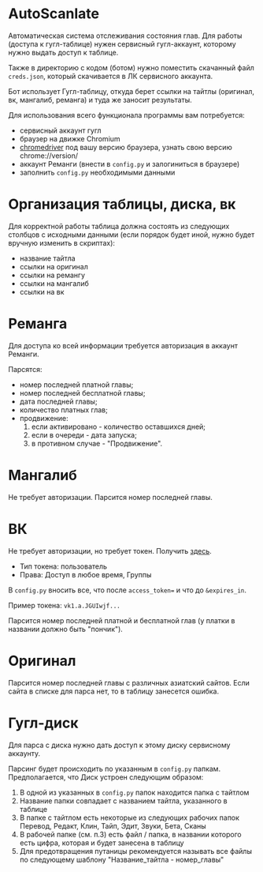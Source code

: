 # AutoScanlate

Автоматическая система отслеживания состояния глав. 
Для работы (доступа к гугл-таблице) нужен сервисный гугл-аккаунт, которому нужно выдать доступ к таблице. 

Также в директорию с кодом (ботом) нужно поместить скачанный файл `creds.json`, который скачивается в ЛК сервисного аккаунта.

Бот использует Гугл-таблицу, откуда берет ссылки на тайтлы (оригинал, вк, мангалиб, реманга) и туда же заносит результаты.

Для использования всего функционала программы вам потребуется:
- сервисный аккаунт гугл
- браузер на движке Chromium
- [chromedriver](https://chromedriver.chromium.org/) под вашу версию браузера, узнать свою версию chrome://version/ 
- аккаунт Реманги (внести в `config.py` и залогиниться в браузере)
- заполнить `config.py` необходимыми данными

# Организация таблицы, диска, вк
Для корректной работы таблица должна состоять из следующих столбцов с исходными данными (если порядок будет иной, нужно будет вручную изменить в скриптах):
- название тайтла
- ссылки на оригинал
- ссылки на ремангу
- ссылки на мангалиб
- ссылки на вк

# Реманга
Для доступа ко всей информации требуется авторизация в аккаунт Реманги.

Парсятся:
- номер последней платной главы;
- номер последней бесплатной главы;
- дата последней главы;
- количество платных глав;
- продвижение:
  1) если активировано - количество оставшихся дней;
  2) если в очереди - дата запуска;
  3) в противном случае - "Продвижение".

# Мангалиб
Не требует авторизации. Парсится номер последней главы.

# ВК
Не требует авторизации, но требует токен. Получить [здесь](https://vkhost.github.io/). 
- Тип токена: пользователь
- Права: Доступ в любое время, Группы

В `config.py` вносить все, что после `access_token=` и что до `&expires_in`. 

Пример токена: `vk1.a.JGUIwjf...`

Парсится номер последней платной и бесплатной глав (у платки в названии должно быть "пончик").

# Оригинал
Парсится номер последней главы с различных азиатский сайтов. Если сайта в списке для парса нет, то в таблицу занесется ошибка.

# Гугл-диск
Для парса с диска нужно дать доступ к этому диску сервисному аккаунту.

Парсинг будет происходить по указанным в `config.py` папкам. 
Предполагается, что Диск устроен следующим образом:
1) В одной из указанных в `config.py` папок находится папка с тайтлом
2) Название папки совпадает с названием тайтла, указанного в таблице
3) В папке с тайтлом есть некоторые из следующих рабочих папок Перевод, Редакт, Клин, Тайп, Эдит, Звуки, Бета, Сканы
4) В рабочей папке (см. п.3) есть файл / папка, в названии которого есть цифра, которая и будет занесена в таблицу
5) Для предотвращения путаницы рекомендуется называть все файлы по следующему шаблону "Название_тайтла - номер_главы"
